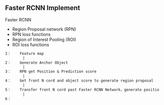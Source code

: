 ## Faster RCNN Implement

Faster RCNN

* Region Proposal network (RPN)
* RPN loss functions
* Region of Interest Pooling (ROI)
* ROI loss functions



```txt
1：    Feature map
        |
2：    Generate Anchor Object
        |
3：    RPN get Position & Prediction score 
        |
4：    Get front N cord and object score to generate region proposal
        |
5：    Transfer front N cord past Faster RCNN Network，generate position & cls prediction in step 4
        |
6：    



```


